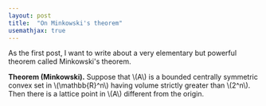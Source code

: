 ```yaml
---
layout: post
title:  "On Minkowski's theorem"
usemathjax: true
---
```


As the first post, I want to write about a very elementary but powerful theorem
called Minkowski's theorem.

<div class=theorem><b>Theorem (Minkowski).</b> Suppose that \(A\) is a bounded centrally symmetric
convex set in \(\mathbb{R}^n\) having volume strictly greater than \(2^n\). Then
there is a lattice point in \(A\) different from the origin. </div>